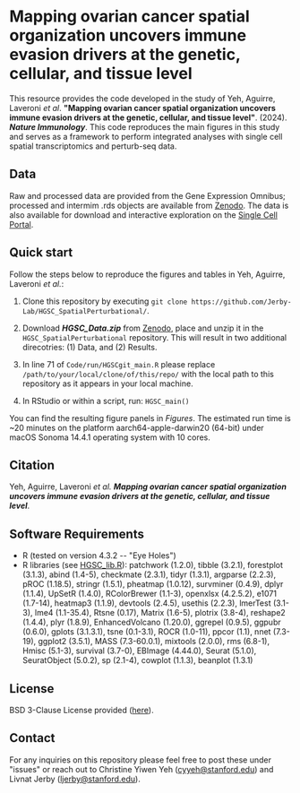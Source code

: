 # Mapping ovarian cancer spatial organization uncovers immune evasion drivers at the genetic, cellular, and tissue level

This resource provides the code developed in the study of Yeh, Aguirre, Laveroni _et al_. **"Mapping ovarian cancer spatial organization uncovers immune evasion drivers at the genetic, cellular, and tissue level"**. (2024). _**Nature Immunology**_. This code reproduces the main figures in this study and serves as a framework to perform integrated analyses with single cell spatial transcriptomics and perturb-seq data. 

## **Data**

Raw and processed data are provided from the Gene Expression Omnibus; processed and intermim .rds objects are available from [Zenodo](https://zenodo.org/records/11206564). The data is also available for download and interactive exploration on the [Single Cell Portal](https://singlecell.broadinstitute.org/single_cell/study/SCP2640/hgsc-spatial-cohort-discovery-dataset#study-summary).

## **Quick start**
Follow the steps below to reproduce the figures and tables in Yeh, Aguirre, Laveroni _et al._: 

1. Clone this repository by executing `git clone https://github.com/Jerby-Lab/HGSC_SpatialPerturbational/`. 

2. Download _**HGSC_Data.zip**_ from [Zenodo](https://zenodo.org/records/11206564), place and unzip it in the `HGSC_SpatialPerturbational` repository. This will result in two additional direcotries: (1) Data, and (2) Results.

3. In line 71 of `Code/run/HGSCgit_main.R` please replace `/path/to/your/local/clone/of/this/repo/` with the local path to this repository as it appears in your local machine. 

4. In RStudio or within a script, run: ```HGSC_main()```

You can find the resulting figure panels in _Figures_. The estimated run time is ~20 minutes on the platform aarch64-apple-darwin20 (64-bit) under macOS Sonoma 14.4.1 operating system with 10 cores. 

## Citation

Yeh, Aguirre, Laveroni _et al._ _**Mapping ovarian cancer spatial organization uncovers immune evasion drivers at the genetic, cellular, and tissue level**_.

## **Software Requirements**

* R (tested on version 4.3.2 -- "Eye Holes")
* R libraries (see [HGSC_lib.R](https://github.com/Jerby-Lab/HGSC_SpatialPerturbational/blob/main/Code/HGSC_lib.R)): patchwork (1.2.0), tibble (3.2.1), forestplot (3.1.3), abind (1.4-5), checkmate (2.3.1), tidyr (1.3.1), argparse (2.2.3), pROC (1.18.5), stringr (1.5.1), pheatmap (1.0.12), survminer (0.4.9), dplyr (1.1.4), UpSetR (1.4.0), RColorBrewer (1.1-3), openxlsx (4.2.5.2), e1071 (1.7-14), heatmap3 (1.1.9), devtools (2.4.5), usethis (2.2.3), lmerTest (3.1-3), lme4 (1.1-35.4), Rtsne (0.17), Matrix (1.6-5), plotrix (3.8-4), reshape2 (1.4.4), plyr (1.8.9), EnhancedVolcano (1.20.0), ggrepel (0.9.5), ggpubr (0.6.0), gplots (3.1.3.1), tsne (0.1-3.1), ROCR (1.0-11), ppcor (1.1), nnet (7.3-19), ggplot2 (3.5.1), MASS (7.3-60.0.1), mixtools (2.0.0), rms (6.8-1), Hmisc (5.1-3), survival (3.7-0), EBImage (4.44.0), Seurat (5.1.0), SeuratObject (5.0.2), sp (2.1-4), cowplot (1.1.3), beanplot (1.3.1)

## License 

BSD 3-Clause License provided ([here](https://github.com/Jerby-Lab/HGSC_SpatialPerturbational/blob/main/LICENSE)).

## Contact 

For any inquiries on this repository please feel free to post these under "issues" or reach out to Christine Yiwen Yeh ([cyyeh@stanford.edu](cyyeh@stanford.edu)) and Livnat Jerby ([ljerby@stanford.edu](ljerby@stanford.edu)).
